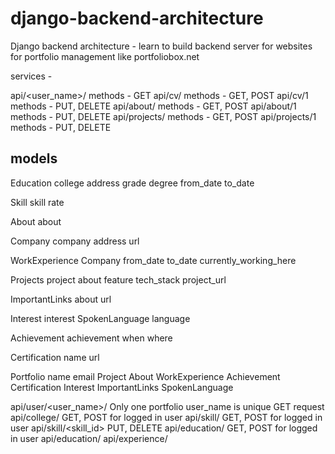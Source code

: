 # django-backend-architecture
Django backend architecture - learn to build backend server for websites for portfolio management like portfoliobox.net


services -

api/<user_name>/
    methods - GET
api/cv/
    methods - GET, POST
api/cv/1
    methods - PUT, DELETE
api/about/
    methods - GET, POST
api/about/1
    methods - PUT, DELETE
api/projects/
    methods - GET, POST
api/projects/1
    methods - PUT, DELETE


models
---------------
Education
    college
    address
    grade
    degree
    from_date
    to_date

Skill
    skill
    rate

About
    about

Company
    company
    address
    url

WorkExperience
    Company
    from_date
    to_date
    currently_working_here

Projects
    project
    about
    feature
    tech_stack
    project_url

ImportantLinks
    about
    url

Interest
    interest
SpokenLanguage
    language

Achievement
    achievement
    when
    where

Certification
    name
    url

Portfolio
    name
    email
    Project
    About
    WorkExperience
    Achievement
    Certification
    Interest
    ImportantLinks
    SpokenLanguage




api/user/<user_name>/
    Only one portfolio
    user_name is unique
    GET request
api/college/
    GET, POST for logged in user
api/skill/
    GET, POST for logged in user
api/skill/<skill_id>
    PUT, DELETE
api/education/
    GET, POST for logged in user
api/education/<id>
api/experience/




